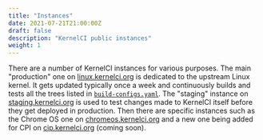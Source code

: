 ```yaml
---
title: "Instances"
date: 2021-07-21T21:00:00Z
draft: false
description: "KernelCI public instances"
weight: 1
---
```


There are a number of KernelCI instances for various purposes.  The main
"production" one on [linux.kernelci.org](https://linux.kernelci.org) is
dedicated to the upstream Linux kernel.  It gets updated typically once a week
and continuously builds and tests all the trees listed in
[`build-configs.yaml`](https://github.com/kernelci/kernelci-core/config/core/build-configs.yaml).
The "staging" instance on [staging.kernelci.org](https://staging.kernelci.org)
is used to test changes made to KernelCI itself before they get deployed in
production.  Then there are specific instances such as the Chrome OS one on
[chromeos.kernelci.org](https://chromeos.kernelci.org) and a new one being
added for CPI on [cip.kernelci.org](https://cpi.kernelci.org) (coming soon).
